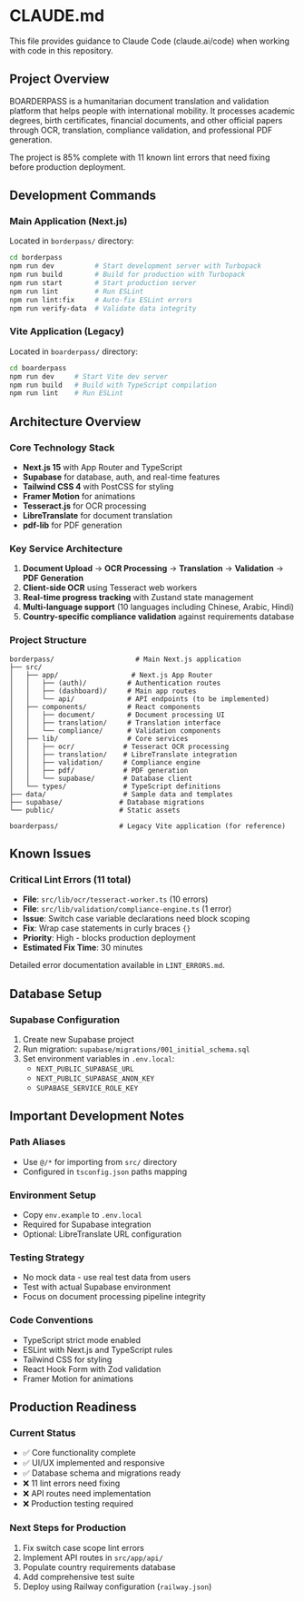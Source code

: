 # CLAUDE.md

This file provides guidance to Claude Code (claude.ai/code) when working with code in this repository.

## Project Overview

BOARDERPASS is a humanitarian document translation and validation platform that helps people with international mobility. It processes academic degrees, birth certificates, financial documents, and other official papers through OCR, translation, compliance validation, and professional PDF generation.

The project is 85% complete with 11 known lint errors that need fixing before production deployment.

## Development Commands

### Main Application (Next.js)
Located in `borderpass/` directory:
```bash
cd borderpass
npm run dev          # Start development server with Turbopack
npm run build        # Build for production with Turbopack  
npm run start        # Start production server
npm run lint         # Run ESLint
npm run lint:fix     # Auto-fix ESLint errors
npm run verify-data  # Validate data integrity
```

### Vite Application (Legacy)
Located in `boarderpass/` directory:
```bash
cd boarderpass
npm run dev     # Start Vite dev server
npm run build   # Build with TypeScript compilation
npm run lint    # Run ESLint
```

## Architecture Overview

### Core Technology Stack
- **Next.js 15** with App Router and TypeScript
- **Supabase** for database, auth, and real-time features
- **Tailwind CSS 4** with PostCSS for styling
- **Framer Motion** for animations
- **Tesseract.js** for OCR processing
- **LibreTranslate** for document translation
- **pdf-lib** for PDF generation

### Key Service Architecture
1. **Document Upload** → **OCR Processing** → **Translation** → **Validation** → **PDF Generation**
2. **Client-side OCR** using Tesseract web workers
3. **Real-time progress tracking** with Zustand state management
4. **Multi-language support** (10 languages including Chinese, Arabic, Hindi)
5. **Country-specific compliance validation** against requirements database

### Project Structure
```
borderpass/                    # Main Next.js application
├── src/
│   ├── app/                  # Next.js App Router
│   │   ├── (auth)/          # Authentication routes
│   │   ├── (dashboard)/     # Main app routes  
│   │   └── api/             # API endpoints (to be implemented)
│   ├── components/          # React components
│   │   ├── document/        # Document processing UI
│   │   ├── translation/     # Translation interface
│   │   └── compliance/      # Validation components
│   ├── lib/                 # Core services
│   │   ├── ocr/            # Tesseract OCR processing
│   │   ├── translation/    # LibreTranslate integration
│   │   ├── validation/     # Compliance engine
│   │   ├── pdf/            # PDF generation
│   │   └── supabase/       # Database client
│   └── types/              # TypeScript definitions
├── data/                   # Sample data and templates
├── supabase/              # Database migrations
└── public/                # Static assets

boarderpass/               # Legacy Vite application (for reference)
```

## Known Issues

### Critical Lint Errors (11 total)
- **File**: `src/lib/ocr/tesseract-worker.ts` (10 errors)
- **File**: `src/lib/validation/compliance-engine.ts` (1 error)
- **Issue**: Switch case variable declarations need block scoping
- **Fix**: Wrap case statements in curly braces `{}`
- **Priority**: High - blocks production deployment
- **Estimated Fix Time**: 30 minutes

Detailed error documentation available in `LINT_ERRORS.md`.

## Database Setup

### Supabase Configuration
1. Create new Supabase project
2. Run migration: `supabase/migrations/001_initial_schema.sql`
3. Set environment variables in `.env.local`:
   - `NEXT_PUBLIC_SUPABASE_URL`
   - `NEXT_PUBLIC_SUPABASE_ANON_KEY`  
   - `SUPABASE_SERVICE_ROLE_KEY`

## Important Development Notes

### Path Aliases
- Use `@/*` for importing from `src/` directory
- Configured in `tsconfig.json` paths mapping

### Environment Setup
- Copy `env.example` to `.env.local` 
- Required for Supabase integration
- Optional: LibreTranslate URL configuration

### Testing Strategy
- No mock data - use real test data from users
- Test with actual Supabase environment
- Focus on document processing pipeline integrity

### Code Conventions
- TypeScript strict mode enabled
- ESLint with Next.js and TypeScript rules
- Tailwind CSS for styling
- React Hook Form with Zod validation
- Framer Motion for animations

## Production Readiness

### Current Status
- ✅ Core functionality complete
- ✅ UI/UX implemented and responsive  
- ✅ Database schema and migrations ready
- ❌ 11 lint errors need fixing
- ❌ API routes need implementation
- ❌ Production testing required

### Next Steps for Production
1. Fix switch case scope lint errors
2. Implement API routes in `src/app/api/`
3. Populate country requirements database
4. Add comprehensive test suite
5. Deploy using Railway configuration (`railway.json`)